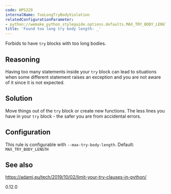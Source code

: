 ```yaml
---
code: WPS229
internalName: TooLongTryBodyViolation
relatedConfigurationParameter:
- python://wemake_python_styleguide.options.defaults.MAX_TRY_BODY_LENGTH
title: 'Found too long try body length: _'
---
```


Forbids to have `try` blocks with too long bodies.

## Reasoning
Having too many statements inside your `try` block can lead to
situations when some different statement raises an exception and you
are not aware of it since it is not expected.

## Solution
Move things out of the `try` block or create new functions. The less
lines you have in your `try` block - the safer you are from
accidental errors.

## Configuration
This rule is configurable with `--max-try-body-length`. Default:
`MAX_TRY_BODY_LENGTH`

## See also
<https://adamj.eu/tech/2019/10/02/limit-your-try-clauses-in-python/>

<div class="versionadded">

0.12.0

</div>